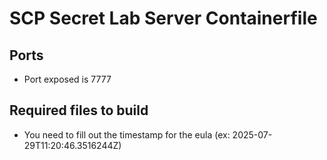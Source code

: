 # SCP Secret Lab Server Containerfile

## Ports
- Port exposed is 7777

## Required files to build
- You need to fill out the timestamp for the eula (ex: 2025-07-29T11:20:46.3516244Z)
